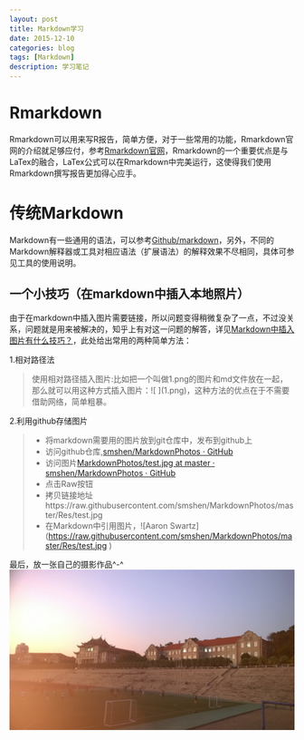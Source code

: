 ```yaml
---
layout: post
title: Markdown学习 
date: 2015-12-10
categories: blog
tags: [Markdown]
description: 学习笔记
---
```


Rmarkdown
========
Rmarkdown可以用来写R报告，简单方便，对于一些常用的功能，Rmarkdown官网的介绍就足够应付，参考[Rmarkdown官网](http://rmarkdown.rstudio.com/)，Rmarkdown的一个重要优点是与LaTex的融合，LaTex公式可以在Rmarkdown中完美运行，这使得我们使用Rmarkdown撰写报告更加得心应手。


传统Markdown
========
Markdown有一些通用的语法，可以参考[Github/markdown](https://github.com/younghz/Markdown)，另外，不同的Markdown解释器或工具对相应语法（扩展语法）的解释效果不尽相同，具体可参见工具的使用说明。

一个小技巧（在markdown中插入本地照片）
--------
由于在markdown中插入图片需要链接，所以问题变得稍微复杂了一点，不过没关系，问题就是用来被解决的，知乎上有对这一问题的解答，详见[Markdown中插入图片有什么技巧？](http://www.zhihu.com/question/21065229)，此处给出常用的两种简单方法：

1.相对路径法
>使用相对路径插入图片:比如把一个叫做1.png的图片和md文件放在一起，那么就可以用这种方式插入图片：!\[ \]\(1.png\)，这种方法的优点在于不需要借助网络，简单粗暴。

2.利用github存储图片
> - 将markdown需要用的图片放到git仓库中，发布到github上   
> - 访问github仓库,[smshen/MarkdownPhotos · GitHub](https://github.com/smshen/MarkdownPhotos)     
> - 访问图片[MarkdownPhotos/test.jpg at master · smshen/MarkdownPhotos · GitHub](https://github.com/smshen/MarkdownPhotos/blob/master/Res/test.jpg)     
> - 点击Raw按钮     
> - 拷贝链接地址https://raw.githubusercontent.com/smshen/MarkdownPhotos/master/Res/test.jpg     
> - 在Markdown中引用图片，!\[Aaron Swartz\]\(https://raw.githubusercontent.com/smshen/MarkdownPhotos/master/Res/test.jpg \)  



最后，放一张自己的摄影作品^-^ 
![夕阳下的上弦场](gound.jpg)
